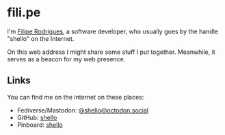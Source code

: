# fili.pe

I'm [Filipe Rodrigues](/about.html "About me"), a software developer,
who usually goes by the handle "shello" on the Internet.

On this web address I might share some stuff I put together.
Meanwhile, it serves as a beacon for my web presence.

## Links

You can find me on the internet on these places:

- Fediverse/Mastodon: <a href="https://octodon.social/@shello" rel="me">@shello@octodon.social</a>
- GitHub: [shello](https://github.com/shello)
- Pinboard: [shello](https://pinboard.in/u:shello)

